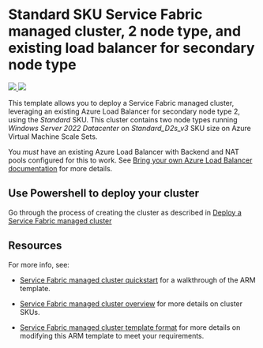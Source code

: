 # Standard SKU Service Fabric managed cluster, 2 node type, and existing load balancer for secondary node type

<a href="https://portal.azure.com/#create/Microsoft.Template/uri/https%3A%2F%2Fraw.githubusercontent.com%2FAzure-Samples%2Fservice-fabric-cluster-templates%2Fmaster%2FSF-Managed-Standard-SKU-2-NT-BYOLB%2Fazuredeploy.json" target="_blank">
    <img src="http://azuredeploy.net/deploybutton.png"/>
</a>
<a href="http://armviz.io/#/?load=https%3A%2F%2Fraw.githubusercontent.com%2FAzure-Samples%2Fservice-fabric-cluster-templates%2Fmaster%2FSF-Managed-Standard-SKU-2-NT-BYOLB%2Fazuredeploy.json" target="_blank">
    <img src="http://armviz.io/visualizebutton.png"/>
</a>

This template allows you to deploy a Service Fabric managed cluster, leveraging an existing Azure Load Balancer for secondary node type 2, using the *Standard* SKU. This cluster contains two node types running *Windows Server 2022 Datacenter* on *Standard_D2s_v3* SKU size on Azure Virtual Machine Scale Sets.

You *must* have an existing Azure Load Balancer with Backend and NAT pools configured for this to work. See [Bring your own Azure Load Balancer documentation](https://docs.microsoft.com/azure/service-fabric/how-to-managed-cluster-networking#bring-your-own-azure-load-balancer) for more details.

## Use Powershell to deploy your cluster

Go through the process of creating the cluster as described in [Deploy a Service Fabric managed cluster](https://docs.microsoft.com/azure/service-fabric/tutorial-managed-cluster-deploy)

## Resources

For more info, see:

- [Service Fabric managed cluster quickstart](https://docs.microsoft.com/azure/service-fabric/quickstart-managed-cluster-template) for a walkthrough of the ARM template.

- [Service Fabric managed cluster overview](https://docs.microsoft.com/azure/service-fabric/overview-managed-cluster) for more details on cluster SKUs.

- [Service Fabric managed cluster template format](https://docs.microsoft.com/azure/templates/microsoft.servicefabric/2021-07-01-preview/managedclusters) for more details on modifying this ARM template to meet your requirements.
